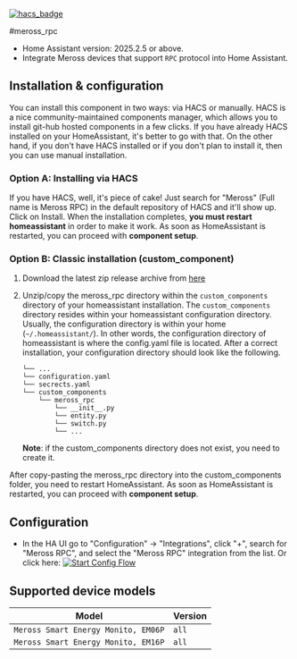 [![hacs_badge](https://img.shields.io/badge/HACS-Default-orange.svg?style=for-the-badge)](https://github.com/hacs/integration)

#meross_rpc
- Home Assistant version: 2025.2.5 or above.
- Integrate Meross devices that support `RPC` protocol into Home Assistant.

## Installation & configuration
You can install this component in two ways: via HACS or manually.
HACS is a nice community-maintained components manager, which allows you to install git-hub hosted components in a few clicks.
If you have already HACS installed on your HomeAssistant, it's better to go with that.
On the other hand, if you don't have HACS installed or if you don't plan to install it, then you can use manual installation.

### Option A: Installing via HACS
If you have HACS, well, it's piece of cake!
Just search for "Meross" (Full name is Meross RPC) in the default repository of HACS and it'll show up.
Click on Install. When the installation completes, **you must restart homeassistant** in order to make it work.
As soon as HomeAssistant is restarted, you can proceed with __component setup__.

### Option B: Classic installation (custom_component)
1. Download the latest zip release archive from [here](https://github.com/Meross-Tech/meross_rpc/releases/latest)
1. Unzip/copy the meross_rpc directory within the `custom_components` directory of your homeassistant installation.
   The `custom_components` directory resides within your homeassistant configuration directory.
   Usually, the configuration directory is within your home (`~/.homeassistant/`).
   In other words, the configuration directory of homeassistant is where the config.yaml file is located.
   After a correct installation, your configuration directory should look like the following.
    ```
    └── ...
    └── configuration.yaml
    └── secrects.yaml
    └── custom_components
        └── meross_rpc
            └── __init__.py
            └── entity.py
            └── switch.py
            └── ...
    ```

   **Note**: if the custom_components directory does not exist, you need to create it.

After copy-pasting the meross_rpc directory into the custom_components folder, you need to restart HomeAssistant.
As soon as HomeAssistant is restarted, you can proceed with __component setup__.

## Configuration
- In the HA UI go to "Configuration" -> "Integrations", click "+", search for "Meross RPC", and select the "Meross RPC" integration from the list.
  Or click here: [![Start Config Flow](https://my.home-assistant.io/badges/config_flow_start.svg)](https://my.home-assistant.io/redirect/config_flow_start?domain=meross_rpc)

## Supported device models

| Model                               | Version            |             
|-------------------------------------|--------------------|
| `Meross Smart Energy Monito, EM06P` | `all`              |
| `Meross Smart Energy Monito, EM16P` | `all`              |
